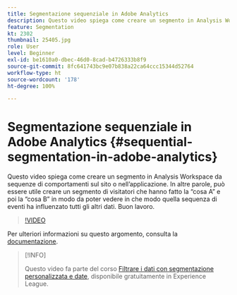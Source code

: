 ```yaml
---
title: Segmentazione sequenziale in Adobe Analytics
description: Questo video spiega come creare un segmento in Analysis Workspace da sequenze di comportamenti sul sito o nell’applicazione. In altre parole, può essere utile creare un segmento di visitatori che hanno fatto la cosa A e poi la cosa B, in modo da poter vedere in che modo quella sequenza di eventi ha influenzato tutti gli altri dati. Buon lavoro.
feature: Segmentation
kt: 2302
thumbnail: 25405.jpg
role: User
level: Beginner
exl-id: be1610a0-dbec-46d0-8cad-b4726333b8f9
source-git-commit: 8fc641743bc9e07b838a22ca64ccc15344d52764
workflow-type: ht
source-wordcount: '178'
ht-degree: 100%

---
```


# Segmentazione sequenziale in Adobe Analytics {#sequential-segmentation-in-adobe-analytics}

Questo video spiega come creare un segmento in Analysis Workspace da sequenze di comportamenti sul sito o nell’applicazione. In altre parole, può essere utile creare un segmento di visitatori che hanno fatto la “cosa A” e poi la “cosa B” in modo da poter vedere in che modo quella sequenza di eventi ha influenzato tutti gli altri dati. Buon lavoro.

>[!VIDEO](https://video.tv.adobe.com/v/25405/?quality=12&learn=on)

Per ulteriori informazioni su questo argomento, consulta la [documentazione](https://experienceleague.adobe.com/docs/analytics/components/segmentation/segmentation-workflow/seg-sequential-build.html?lang=it).

>[!INFO]
>
> Questo video fa parte del corso [Filtrare i dati con segmentazione personalizzata e date](https://experienceleague.adobe.com/?recommended=Analytics-U-1-2021.1.filterdata&amp;lang=it), disponibile gratuitamente in Experience League.
